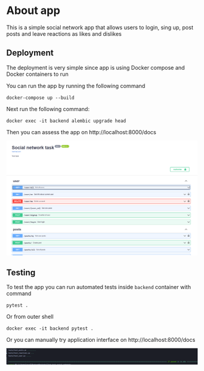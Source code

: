 # About app
This is a simple social network app that allows users to login, sing up, post posts and leave reactions as likes and dislikes

## Deployment

The deployment is very simple since app is using Docker compose and Docker containers to run

You can run the app by running the following command
````
docker-compose up --build
````

Next run the following command:

````
docker exec -it backend alembic upgrade head
````

Then you can assess the app on http://localhost:8000/docs

![img_1.png](img_1.png)

## Testing
To test the app you can run automated tests inside ``backend`` container with command
```
pytest .
```
Or from outer shell

```
docker exec -it backend pytest .
```
Or you can manually try application interface on http://localhost:8000/docs



![img.png](img.png)